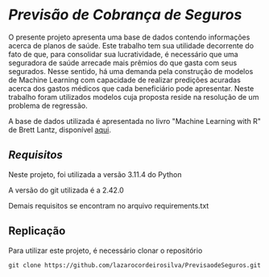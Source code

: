 # *Previsão de Cobrança de Seguros*
O presente projeto apresenta uma base de dados contendo informações acerca de planos de saúde. Este trabalho tem sua utilidade decorrente do fato de que, para consolidar sua lucratividade, é necessário que uma seguradora de saúde arrecade mais prêmios do que gasta com seus segurados. Nesse sentido, há uma demanda pela construção de modelos de Machine Learning com capacidade de realizar predições acuradas acerca dos gastos médicos que cada beneficiário pode apresentar. Neste trabalho foram utilizados modelos cuja proposta reside na resolução de um problema de regressão. 

A base de dados utilizada é apresentada no livro "Machine Learning with R" de Brett Lantz, disponível [aqui](https://github.com/stedy/Machine-Learning-with-R-datasets).

## *Requisitos* 
Neste projeto, foi utilizada a versão 3.11.4 do Python

A versão do git utilizada é a 2.42.0

Demais requisitos se encontram no arquivo requirements.txt

## Replicação 
Para utilizar este projeto, é necessário clonar o repositório 

```
git clone https://github.com/lazarocordeirosilva/PrevisaodeSeguros.git
```



